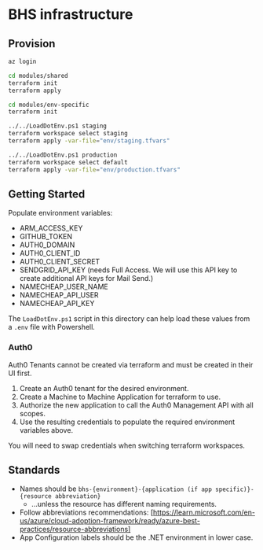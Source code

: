 # BHS infrastructure

## Provision

```sh
az login

cd modules/shared
terraform init
terraform apply

cd modules/env-specific
terraform init

../../LoadDotEnv.ps1 staging
terraform workspace select staging
terraform apply -var-file="env/staging.tfvars"

../../LoadDotEnv.ps1 production
terraform workspace select default
terraform apply -var-file="env/production.tfvars"
```

## Getting Started

Populate environment variables:

* ARM_ACCESS_KEY
* GITHUB_TOKEN
* AUTH0_DOMAIN
* AUTH0_CLIENT_ID
* AUTH0_CLIENT_SECRET
* SENDGRID_API_KEY (needs Full Access. We will use this API key to create additional API keys for Mail Send.)
* NAMECHEAP_USER_NAME
* NAMECHEAP_API_USER
* NAMECHEAP_API_KEY

The `LoadDotEnv.ps1` script in this directory can help load these values from a `.env` file with Powershell.

### Auth0

Auth0 Tenants cannot be created via terraform and must be created in their UI first.

1. Create an Auth0 tenant for the desired environment.
2. Create a Machine to Machine Application for terraform to use.
3. Authorize the new application to call the Auth0 Management API with all scopes.
4. Use the resulting credentials to populate the required environment variables above.

You will need to swap credentials when switching terraform workspaces.

## Standards

* Names should be `bhs-{environment}-{application (if app specific)}-{resource abbreviation}`
  * ...unless the resource has different naming requirements.
* Follow abbreviations recommendations: [https://learn.microsoft.com/en-us/azure/cloud-adoption-framework/ready/azure-best-practices/resource-abbreviations]
* App Configuration labels should be the .NET environment in lower case.
